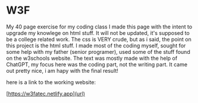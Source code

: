 # W3F
 My 40 page exercise for my coding class
I made this page with the intent to upgrade my knowlege on html stuff.
It will not be updated, it's supposed to be a college related work.
The css is VERY crude, but as i said, the point on this project is the html stuff.
I made most of the coding myself, sought for some help with my father (senior programer),
used some of the stuff found on the w3schools website.
The text was mostly made with the help of ChatGPT, my focus here was the coding part, not the writing part.
It came out pretty nice, i am hapy with the final result!

here is a link to the working website:

[https://w3fatec.netlify.app](url)

